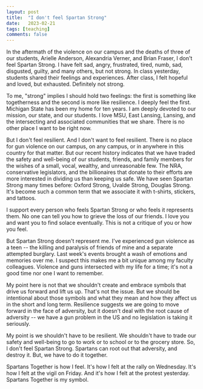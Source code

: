 ```yaml
---
layout: post
title:  "I don't feel Spartan Strong"
date:   2023-02-21
tags: [teaching]
comments: false
---
```


In the aftermath of the violence on our campus and the deaths of three of our students, Arielle Anderson, Alexandria Verner, and Brian Fraser, I don't feel Spartan Strong. I have felt sad, angry, frustrated, tired, numb, sad, disgusted, guilty, and many others, but not strong. In class yesterday, students shared their feelings and experiences. After class, I felt hopeful and loved, but exhausted. Definitely not strong.

To me, "strong" implies I should hold two feelings: the first is something like togetherness and the second is more like resilience. I deeply feel the first. Michigan State has been my home for ten years. I am deeply devoted to our mission, our state, and our students. I love MSU, East Lansing, Lansing, and the intersecting and associated communities that we share. There is no other place I want to be right now.

But I don't feel resilient. And I don't want to feel resilient. There is no place for gun violence on our campus, on any campus, or in anywhere in this country for that matter. But our recent history indicates that we have traded the safety and well-being of our students, friends, and family members for the wishes of a small, vocal, wealthy, and unreasonable few. The NRA, conservative legislators, and the billionaires that donate to their efforts are more interested in dividing us than keeping us safe. We have seen Spartan Strong many times before: Oxford Strong, Uvalde Strong, Douglas Strong. It's become such a common term that we associate it with t-shirts, stickers, and tattoos. 

I support every person who feels Spartan Strong or who feels it represents them. No one can tell you how to grieve the loss of our friends. I love you and want you to find solace eventually. This is not a critique of you or how you feel.

But Spartan Strong doesn't represent me. I've experienced gun violence as a teen -- the killing and paralysis of friends of mine and a separate attempted burglary. Last week's events brought a wash of emotions and memories over me. I suspect this makes me a bit unique among my faculty colleagues. Violence and guns intersected with my life for a time; it's not a good time nor one I want to remember.

My point here is not that we shouldn't create and embrace symbols that drive us forward and lift us up. That's not the issue. But we should be intentional about those symbols and what they mean and how they affect us in the short and long term. Resilience suggests we are going to move forward in the face of adversity, but it doesn't deal with the root cause of adversity -- we have a gun problem in the US and no legislation is taking it seriously. 

My point is we shouldn't have to be resilient.  We shouldn't have to trade our safety and well-being to go to work or to school or to the grocery store. So, I don't feel Spartan Strong. Spartans can root out that adversity, and destroy it. But, we have to do it together.

Spartans Together is how I feel. It's how I felt at the rally on Wednesday. It's how I felt at the vigil on Friday. And it's how I felt at the protest yesterday. Spartans Together is my symbol. 



